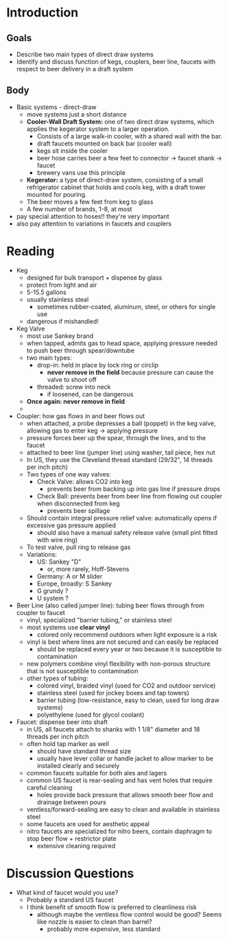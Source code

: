 # Introduction

## Goals

- Describe two main types of direct draw systems
- Identify and discuss function of kegs, couplers, beer line, faucets with respect to beer delivery in a draft system

## Body

- Basic systems - direct-draw
	- move systems just a short distance
	- **Cooler-Wall Draft System:** one of two direct draw systems, which applies the kegerator system to a larger operation.
		* Consists of a large walk-in cooler, with a shared wall with the bar. 
		* draft faucets mounted on back bar (cooler wall)
		* kegs sit inside the cooler
		* beer hose carries beer a few feet to connector -> faucet shank -> faucet
		* brewery vans use this principle
	* **Kegerator:** a type of direct-draw system, consisting of a small refrigerator cabinet that holds and cools keg, with a draft tower mounted for pouring.
	* The beer moves a few feet from keg to glass
	* A few number of brands, 1-8, at most
- pay special attention to hoses!! they're very important
- also pay attention to variations in faucets and couplers


# Reading

- Keg
	- designed for bulk transport + dispense by glass
	- protect from light and air
	- 5-15.5 gallons
	- usually stainless steal
		- sometimes rubber-coated, aluminum, steel, or others for single use
	- dangerous if mishandled!
- Keg Valve
	- most use Sankey brand
	- when tapped, admits gas to head space, applying pressure needed to push beer through spear/downtube
	- two main types:
		- drop-in: held in place by lock ring or circlip
			- **never remove in the field** because pressure can cause the valve to shoot off
		- threaded: screw into neck
			- if loosened, can be dangerous
	- **Once again: never remove in field**
	- 
- Coupler: how gas flows in and beer flows out
	- when attached, a probe depresses a ball (poppet) in the keg valve, allowing gas to enter keg -> applying pressure
	- pressure forces beer up the spear, through the lines, and to the faucet
	- attached to beer line (jumper line) using washer, tail piece, hex nut
	- In US, they use the Cleveland thread standard (29/32", 14 threads per inch pitch)
	- Two types of one way valves:
		- Check Valve: allows CO2 into keg
			- prevents beer from backing up into gas line if pressure drops
		- Check Ball: prevents beer from beer line from flowing out coupler when  disconnected from keg
			- prevents beer spillage
	- Should contain integral pressure relief valve: automatically opens if excessive gas pressure applied
		- should also have a manual safety release valve (small pint fitted with wire ring)
	- To test valve, pull ring to release gas
	- Variations:
		- US: Sankey "D"
			- or, more rarely, Hoff-Stevens
		- Germany: A or M slider
		- Europe, broadly: S Sankey
		- G grundy ?
		- U system ?
- Beer Line (also called jumper line): tubing beer flows through from coupler to faucet
	- vinyl, specialized "barrier tubing," or stainless steel
	- most systems use **clear vinyl**
		- colored only recommend outdoors when light exposure is a risk
	- vinyl is best where lines are not secured and can easily be replaced
		- should be replaced every year or two because it is susceptible to contamination
	- new polymers combine vinyl flexibility with non-porous structure that is not susceptible to contamination
	- other types of tubing:
		- colored vinyl, braided vinyl (used for CO2 and outdoor service)
		- stainless steel (used for jockey boxes and tap towers)
		- barrier tubing (low-resistance, easy to clean, used for long draw systems)
		- polyethylene (used for glycol coolant)
- Faucet: dispense beer into shaft
	- in US, all faucets attach to shanks with 1 1/8" diameter and 18 threads per inch pitch
	- often hold tap marker as well
		- should have standard thread size
		- usually have lever collar or handle jacket to allow marker to be installed clearly and securely
	- common faucets suitable for both ales and lagers
	- common US faucet is rear-sealing and has vent holes that require careful cleaning
		- holes provide back pressure that allows smooth beer flow and drainage between pours
	- ventless/forward-sealing are easy to clean and available in stainless steel
	- some faucets are used for aesthetic appeal
	- nitro faucets are specialized for nitro beers, contain diaphragm to stop beer flow + restrictor plate
		- extensive cleaning required

# Discussion Questions
* What kind of faucet would you use?
	* Probably a standard US faucet
	* I think benefit of smooth flow is preferred to cleanliness risk
		* although maybe the ventless flow control would be good? Seems like nozzle is easier to clean than barrel?
			* probably more expensive, less standard